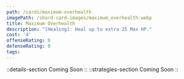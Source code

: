 ```yaml
---
path: /cards/maximum-overhealth
imagePath: /shard-card-images/maximum_overhealth.webp
title: Maximum Overhealth
description: "[Healing]: Heal up to extra 25 Max HP."
cost: '4'
offenseRating: 0
defenseRating: 0
tags:
---
```

::details-section
Coming Soon
::
::strategies-section
Coming Soon
::